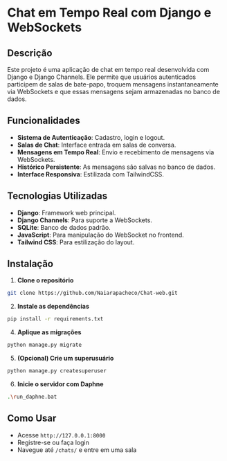 # Chat em Tempo Real com Django e WebSockets

## Descrição
Este projeto é uma aplicação de chat em tempo real desenvolvida com Django e Django Channels. Ele permite que usuários autenticados participem de salas de bate-papo, troquem mensagens instantaneamente via WebSockets e que essas mensagens sejam armazenadas no banco de dados.

## Funcionalidades
- **Sistema de Autenticação**: Cadastro, login e logout.
- **Salas de Chat**: Interface entrada em salas de conversa.
- **Mensagens em Tempo Real**: Envio e recebimento de mensagens via WebSockets.
- **Histórico Persistente**: As mensagens são salvas no banco de dados.
- **Interface Responsiva**: Estilizada com TailwindCSS.

## Tecnologias Utilizadas
- **Django**: Framework web principal.
- **Django Channels**: Para suporte a WebSockets.
- **SQLite**: Banco de dados padrão.
- **JavaScript**: Para manipulação do WebSocket no frontend.
- **Tailwind CSS**: Para estilização do layout.

## Instalação
1. **Clone o repositório**
```bash
git clone https://github.com/Naiarapacheco/Chat-web.git
```

2. **Instale as dependências**
```bash
pip install -r requirements.txt
```

4. **Aplique as migrações**
```bash
python manage.py migrate
```

5. **(Opcional) Crie um superusuário**
```bash
python manage.py createsuperuser
```

6. **Inicie o servidor com Daphne**
```bash
.\run_daphne.bat 
```

## Como Usar
- Acesse `http://127.0.0.1:8000`
- Registre-se ou faça login
- Navegue até `/chats/` e entre em uma sala


